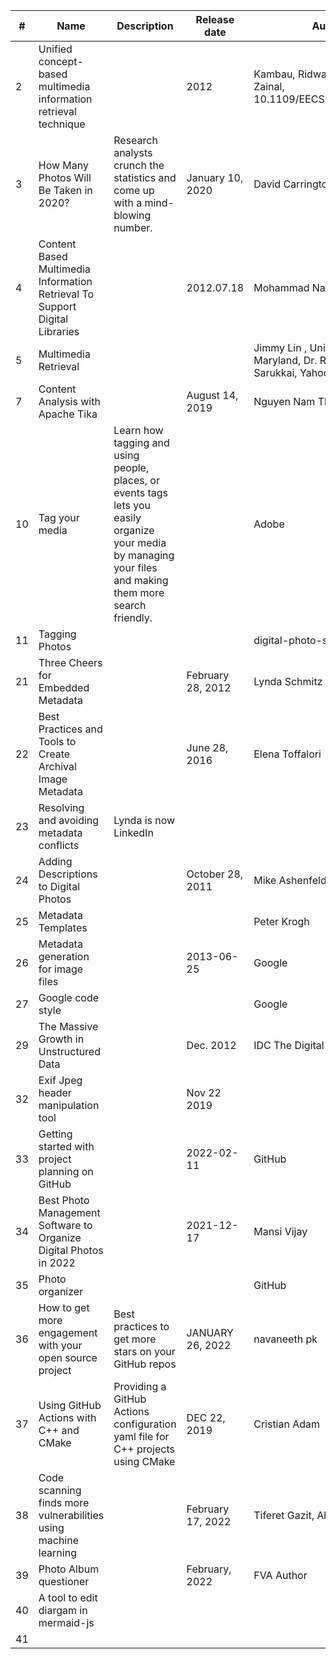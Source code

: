 | # | Name                 | Description           | Release date           |  Author                 | Source        |
| - | ---------------------|---------------------- |----------------------- | ----------------------- |:-------------:|
| 2 | Unified concept-based multimedia information retrieval technique |  |  2012 | Kambau, Ridwan, Hasibuan, Zainal, 10.1109/EECSI.2017.8239086 | book |
| 3 | How Many Photos Will Be Taken in 2020? | Research analysts crunch the statistics and come up with a mind-blowing number. |  January 10, 2020 | David Carrington | [Web](https://blog.mylio.com/how-many-photos-will-be-taken-in-2020/) |
| 4 | Content Based Multimedia Information Retrieval To Support Digital Libraries |  |  2012.07.18 | Mohammad Nabil Almunawar | Magazine |
| 5 | Multimedia Retrieval |  |  | Jimmy Lin , University of Maryland, Dr. Ramesh R. Sarukkai, Yahoo! Search | [Slides](https://www.ccs.neu.edu/home/jaa/CSG339.06F/Lectures/multimedia.pdf) |
| 7 | Content Analysis with Apache Tika | | August 14, 2019 | Nguyen Nam Thai | [Web](https://www.baeldung.com/apache-tika) |
|10 | Tag your media       |Learn how tagging and using people, places, or events tags lets you easily organize your media by managing your files and making them more search friendly.| |Adobe |[Web](https://helpx.adobe.com/elements-organizer/using/tag-media.html) |
|11 | Tagging Photos       | | | digital-photo-secrets|[Web](https://www.digital-photo-secrets.com/tip/63/tagging-photos/)|
|21 | Three Cheers for Embedded Metadata| | February 28, 2012|Lynda Schmitz Funrig |[Web](https://siarchives.si.edu/blog/three-cheers-embedded-metadata) |
|22 | Best Practices and Tools to Create Archival Image Metadata| |June 28, 2016 |Elena Toffalori |[Web](https://digitalarch.org/blog/2017/4/7/ykag6k2fvln7g1j02923n0c7zdrryg) |
|23 | Resolving and avoiding metadata conflicts| Lynda is now LinkedIn| | |[Web](https://www.lynda.com/Lightroom-tutorials/Resolving-avoiding-metadata-conflicts/447237/485677-4.html) |
|24 | Adding Descriptions to Digital Photos | |October 28, 2011|Mike Ashenfelder |[Web](https://blogs.loc.gov/thesignal/2011/10/mission-possible-an-easy-way-to-add-descriptions-to-digital-photos/) |
|25 | Metadata Templates | | |Peter Krogh |[Web](https://dpbestflow.org/metadata/metadata-templates) |
|26 | Metadata generation for image files | | 2013-06-25 |Google|[Patent](https://patents.google.com/patent/US8473525)|
|27 | Google code style | | |Google |[Web](https://google.github.io/styleguide/)|
|29 | The Massive Growth in Unstructured Data | | Dec. 2012 |IDC The Digital Universe |[Web](https://www.researchgate.net/figure/The-Massive-Growth-in-Unstructured-Data-Source-IDC-The-Digital-Universe-Dec-2012_fig1_322058724) |
|32 | Exif Jpeg header manipulation tool | |Nov 22 2019| |[Web](https://www.sentex.ca/~mwandel/jhead/)|
|33 | Getting started with project planning on GitHub| |2022-02-11 | GitHub |[Web](https://github.blog/2022-02-11-getting-started-with-project-planning-on-github/)|
|34 | Best Photo Management Software to Organize Digital Photos in 2022 |  | 2021-12-17 | Mansi Vijay |[Web](https://wethegeek.com/best-photo-management-software-organize-photos/)|
|35 | Photo organizer | | | GitHub |[Web](https://github.com/topics/photo-organizer)|
|36 | How to get more engagement with your open source project| Best practices to get more stars on your GitHub repos| JANUARY 26, 2022 | navaneeth pk |[Web](https://www.freecodecamp.org/news/how-to-get-more-engagement-with-your-open-source-project/)|
|37 | Using GitHub Actions with C++ and CMake | Providing a GitHub Actions configuration yaml file for C++ projects using CMake| DEC 22, 2019| Cristian Adam |[Web](https://cristianadam.eu/20191222/using-github-actions-with-c-plus-plus-and-cmake/)|
|38 | Code scanning finds more vulnerabilities using machine learning| | February 17, 2022 | Tiferet Gazit, Alona Hlobina |[Web](https://github.blog/2022-02-17-code-scanning-finds-vulnerabilities-using-machine-learning/)|
|39 | Photo Album questioner | | February, 2022 | FVA Author |[Web](https://docs.google.com/forms/d/1EI3oOumRnHxDjEYgV6PFB-AMfV5plLtuV2r5S8BYn_g/edit) |
|40 | A tool to edit diargam in mermaid-js | | | |[Web](https://mermaid-js.github.io/mermaid-live-editor/edit) |
|41 | | | | |[Web]() |